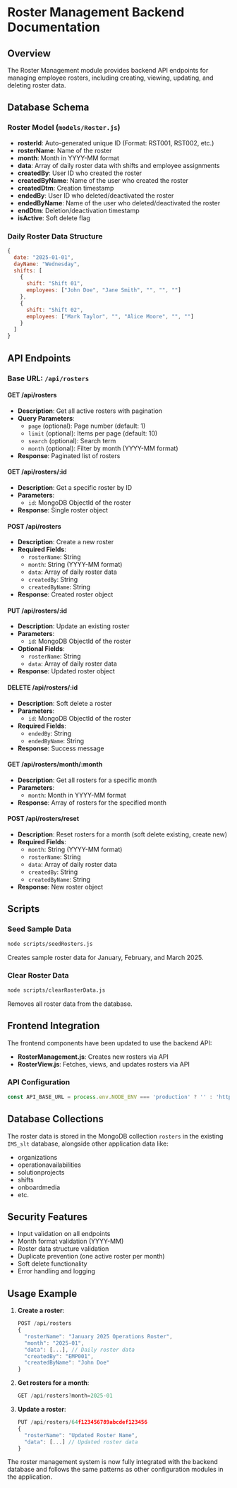 # Roster Management Backend Documentation

## Overview
The Roster Management module provides backend API endpoints for managing employee rosters, including creating, viewing, updating, and deleting roster data.

## Database Schema

### Roster Model (`models/Roster.js`)
- **rosterId**: Auto-generated unique ID (Format: RST001, RST002, etc.)
- **rosterName**: Name of the roster
- **month**: Month in YYYY-MM format
- **data**: Array of daily roster data with shifts and employee assignments
- **createdBy**: User ID who created the roster
- **createdByName**: Name of the user who created the roster
- **createdDtm**: Creation timestamp
- **endedBy**: User ID who deleted/deactivated the roster
- **endedByName**: Name of the user who deleted/deactivated the roster
- **endDtm**: Deletion/deactivation timestamp
- **isActive**: Soft delete flag

### Daily Roster Data Structure
```javascript
{
  date: "2025-01-01",
  dayName: "Wednesday",
  shifts: [
    {
      shift: "Shift 01",
      employees: ["John Doe", "Jane Smith", "", "", ""]
    },
    {
      shift: "Shift 02", 
      employees: ["Mark Taylor", "", "Alice Moore", "", ""]
    }
  ]
}
```

## API Endpoints

### Base URL: `/api/rosters`

#### GET /api/rosters
- **Description**: Get all active rosters with pagination
- **Query Parameters**:
  - `page` (optional): Page number (default: 1)
  - `limit` (optional): Items per page (default: 10)
  - `search` (optional): Search term
  - `month` (optional): Filter by month (YYYY-MM format)
- **Response**: Paginated list of rosters

#### GET /api/rosters/:id
- **Description**: Get a specific roster by ID
- **Parameters**: 
  - `id`: MongoDB ObjectId of the roster
- **Response**: Single roster object

#### POST /api/rosters
- **Description**: Create a new roster
- **Required Fields**:
  - `rosterName`: String
  - `month`: String (YYYY-MM format)
  - `data`: Array of daily roster data
  - `createdBy`: String
  - `createdByName`: String
- **Response**: Created roster object

#### PUT /api/rosters/:id
- **Description**: Update an existing roster
- **Parameters**: 
  - `id`: MongoDB ObjectId of the roster
- **Optional Fields**:
  - `rosterName`: String
  - `data`: Array of daily roster data
- **Response**: Updated roster object

#### DELETE /api/rosters/:id
- **Description**: Soft delete a roster
- **Parameters**: 
  - `id`: MongoDB ObjectId of the roster
- **Required Fields**:
  - `endedBy`: String
  - `endedByName`: String
- **Response**: Success message

#### GET /api/rosters/month/:month
- **Description**: Get all rosters for a specific month
- **Parameters**: 
  - `month`: Month in YYYY-MM format
- **Response**: Array of rosters for the specified month

#### POST /api/rosters/reset
- **Description**: Reset rosters for a month (soft delete existing, create new)
- **Required Fields**:
  - `month`: String (YYYY-MM format)
  - `rosterName`: String
  - `data`: Array of daily roster data
  - `createdBy`: String
  - `createdByName`: String
- **Response**: New roster object

## Scripts

### Seed Sample Data
```bash
node scripts/seedRosters.js
```
Creates sample roster data for January, February, and March 2025.

### Clear Roster Data
```bash
node scripts/clearRosterData.js
```
Removes all roster data from the database.

## Frontend Integration

The frontend components have been updated to use the backend API:

- **RosterManagement.js**: Creates new rosters via API
- **RosterView.js**: Fetches, views, and updates rosters via API

### API Configuration
```javascript
const API_BASE_URL = process.env.NODE_ENV === 'production' ? '' : 'http://localhost:44354';
```

## Database Collections

The roster data is stored in the MongoDB collection `rosters` in the existing `IMS_slt` database, alongside other application data like:
- organizations
- operationavailabilities  
- solutionprojects
- shifts
- onboardmedia
- etc.

## Security Features

- Input validation on all endpoints
- Month format validation (YYYY-MM)
- Roster data structure validation
- Duplicate prevention (one active roster per month)
- Soft delete functionality
- Error handling and logging

## Usage Example

1. **Create a roster**:
   ```javascript
   POST /api/rosters
   {
     "rosterName": "January 2025 Operations Roster",
     "month": "2025-01",
     "data": [...], // Daily roster data
     "createdBy": "EMP001",
     "createdByName": "John Doe"
   }
   ```

2. **Get rosters for a month**:
   ```javascript
   GET /api/rosters?month=2025-01
   ```

3. **Update a roster**:
   ```javascript
   PUT /api/rosters/64f123456789abcdef123456
   {
     "rosterName": "Updated Roster Name",
     "data": [...] // Updated roster data
   }
   ```

The roster management system is now fully integrated with the backend database and follows the same patterns as other configuration modules in the application.